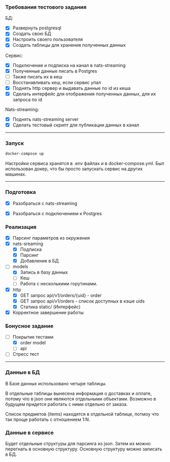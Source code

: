### Требования тестового задания
БД:
- [x] Развернуть postgresql
- [x] Создать свою БД
- [x] Настроить своего пользователя
- [x] Создать таблицы для хранения полученных данных

Сервис:
- [x]  Подключение и подписка на канал в nats-streaming
- [x]  Полученные данные писать в Postgres
- [ ]  Также писать их в кеш
- [ ]  Восстанавливать кеш, если сервис упал
- [x]  Поднять http сервер и    выдавать данные по id из кеша
- [x]  Сделать интерфейс для отображения полученных данных, для их запроса по id

Nats-streaming:
- [x] Поднять nats-streaming server
- [x] Сделать тестовый скрипт для публикации данных в канал

---
### Запуск
```sh
docker-compose up
```
Настройки сервиса хранятся в .env файлах и в docker-compose.yml.
Был использован докер, что бы просто запускать сервис на других машинах.

---
### Подготовка
- [x] Разобраться с nats-streaming
- [x] Разобраться с подключением к Postgres


### Реализация
- [x] Парсинг параметров из окружения
- [x] nats-sreaming
  - [x] Подписка
  - [x] Парсинг
  - [x] Добавление в БД
- [ ] models
  - [x] Запись в базу данных
  - [ ] Кеш
  - [ ] Работа с несколькими горутинами.
- [x] http
  - [x] GET запрос api/v1/orders/{uid} - order 
  - [x] GET запрос api/v1/orders - список доступных в кэше uids
  - [x] Статика static/ (Интерфейс)
- [x] Корректное завершение работы
### Бонусное задание
- [ ] Покрытие тестами
  - [x] order model
  - [ ] api 
- [ ] Стресс тест 

---
### Данные в БД
В Базе данных использовано четыре таблицы.

В отдельные таблицы вынесена информация о доставках и оплате,
потому что в json они являются отдельными объектами. Возможно
в будущем придется работать с ними отдельно от заказа.

Список предметов (items) находятся в отдельной таблице, потмоу что так проще
работать с отношением 1:N.

### Данные в сервисе
Будет отдельные структуры для парсинга из json.
Затем их можно перегнать в основную структуру.
Основную структуру можно записать в БД.
